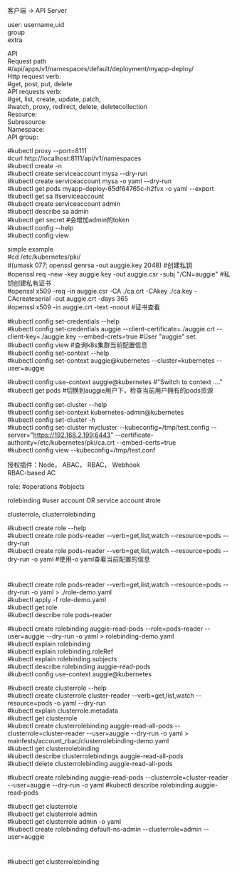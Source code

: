 客户端 -> API Server  

user: username,uid  
group  
extra  

API  
Request path  
#/api/apps/v1/namespaces/default/deployment/myapp-deploy/  
Http request verb:  
#get, post, put, delete  
API requests verb:  
#get, list, create, update, patch,   
#watch, proxy, redirect, delete, deletecollection  
Resource:  
Subresource:  
Namespace:  
API group:  

#kubectl proxy --port=8111  
#curl http://localhost:8111/api/v1/namespaces  
#kubectl create -n  
#kubectl create serviceaccount mysa --dry-run  
#kubectl create serviceaccount mysa -o yaml --dry-run  
#kubectl get pods myapp-deploy-65df64765c-h2fvx -o yaml --export  
#kubectl get sa     #serviceaccount  
#kubectl create serviceaccount admin  
#kubectl describe sa admin  
#kubectl get secret  #会增加admin的token  
#kubectl config --help  
#kubectl config view  

simple example  
#cd /etc/kubernetes/pki/  
#(umask 077; openssl genrsa -out auggie.key 2048)  #创建私钥  
#openssl req -new -key auggie.key -out auggie.csr -subj "/CN=auggie"  #私钥创建私有证书  
#openssl x509 -req -in auggie.csr -CA ./ca.crt -CAkey ./ca.key -CAcreateserial -out auggie.crt -days 365  
#openssl x509 -in auggie.crt -text -noout  #证书查看  

#kubectl config set-credentials --help  
#kubectl config set-credentials auggie --client-certificate=./auggie.crt --client-key=./auggie.key --embed-crets=true  #User "auggie" set.  
#kubectl config view  #查询k8s集群当前配置信息  
#kubectl config set-context --help  
#kubectl config set-context auggie@kubernetes --cluster=kubernetes --user=auggie  

#kubectl config use-context auggie@kubernetes  #"Switch to context ...."  
#kubectl get pods  #切换到auggie用户下，检查当前用户拥有的pods资源  


#kubectl config set-cluster --help  
#kubectl config set-context kubernetes-admin@kubernetes  
#kubectl config set-cluster -h  
#kubectl config set-cluster  mycluster --kubeconfig=/tmp/test.config --server="https://192.168.2.199:6443" --certificate-authority=/etc/kubernetes/pki/ca.crt --embed-certs=true  
#kubectl config view --kubeconfig=/tmp/test.conf  

授权插件：Node， ABAC， RBAC， Webhook  
RBAC-based AC

role:
#operations
#objects

rolebinding
#user account OR service account
#role

clusterrole, clusterrolebinding

#kubectl create role --help  
#kubectl create role pods-reader --verb=get,list,watch --resource=pods --dry-run  
#kubectl create role pods-reader --verb=get,list,watch --resource=pods --dry-run -o yaml  #使用-o yaml查看当前配置的信息  
#
#kubectl create role pods-reader --verb=get,list,watch --resource=pods --dry-run -o yaml > ./role-demo.yaml  
#kubectl apply -f role-demo.yaml  
#kubectl get role  
#kubectl describe role pods-reader  

#kubectl create rolebinding auggie-read-pods --role=pods-reader --user=auggie --dry-run -o yaml > rolebinding-demo.yaml  
#kubectl explain rolebinding  
#kubectl explain rolebinding.roleRef  
#kubectl explain rolebinding.subjects  
#kubectl describe rolebinding auggie-read-pods  
#kubectl config use-context auggie@kubernetes  

#kubectl create clusterrole --help  
#kubectl create clusterrole cluster-reader --verb=get,list,watch --resource=pods -o yaml --dry-run  
#kubectl explain clusterrole.metadata  
#kubectl get clusterrole  
#kubectl create clusterrolebinding auggie-read-all-pods --clusterrole=cluster-reader --user=auggie --dry-run -o yaml > mainfests/account_rbac/clusterrolebinding-demo.yaml  
#kubectl get clusterrolebinding  
#kubectl describe clusterrolebindings auggie-read-all-pods  
#kubectl delete clusterrolebinding auggie-read-all-pods  

#kubectl create rolebinding auggie-read-pods --clusterrole=cluster-reader --user=auggie --dry-run -o yaml 
#kubectl describe rolebinding auggie-read-pods  

#kubectl get clusterrole  
#kubectl get clusterrole admin  
#kubectl get clusterrole admin -o yaml  
#kubectl create rolebinding default-ns-admin --clusterrole=admin --user=auggie  
#  
#kubectl get clusterrolebinding  
#
